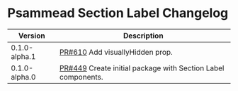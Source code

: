 # Psammead Section Label Changelog

<!-- prettier-ignore -->
| Version | Description |
|---------|-------------|
| 0.1.0-alpha.1 | [PR#610](https://github.com/bbc/psammead/pull/610) Add visuallyHidden prop. |
| 0.1.0-alpha.0 | [PR#449](https://github.com/BBC/psammead/pull/449) Create initial package with Section Label components. |
